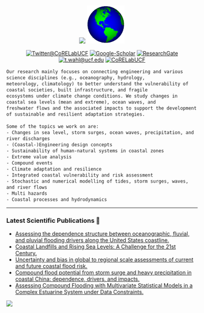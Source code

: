  <p align="center">
<img src="https://user-images.githubusercontent.com/15319503/143174853-2bed07a5-aaf0-49b9-aa10-011a387f151d.png" /> 
 <img src="https://github.com/benyou1969/benyou1969/blob/master/globe.gif?raw=true" width="100px"/>
 
</p>


 <p align="center">
  <a href="https://twitter.com/CoRELabUCF"><img src="https://img.shields.io/badge/twitter-%231DA1F2.svg?&style=for-the-badge&logo=twitter&logoColor=white" alt="Twitter@CoRELabUCF"></a>
  <a href="https://scholar.google.com/citations?user=kVuxHc0AAAAJ"><img src="https://img.shields.io/badge/Google Scholar-%230077B5.svg?&style=for-the-badge&logo=Google-Scholar&logoColor=white" alt="Google-Scholar"></a>
 <a href="https://www.researchgate.net/profile/Thomas_Wahl2"><img src="https://img.shields.io/badge/Research_Gate-00CCBB.svg?&style=for-the-badge&logo=ResearchGate&logoColor=white" alt="ResearchGate"></a>
  <a href="mailto:t.wahl@ucf.edu"><img src="https://img.shields.io/badge/email-D14836?&style=for-the-badge&logo=gmail&logoColor=white" alt="t.wahl@ucf.edu"></a>
 <a href="https://core-lab.weebly.com/"><img src="https://img.shields.io/badge/CoRE Lab Website%20-%2302569B.svg?&style=for-the-badge&logo=WordPress&logoColor=white" alt="CoRELabUCF"></a>
</p>

```
Our research mainly focuses on connecting engineering and various science disciplines (e.g., oceanography, hydrology, 
meteorology, climatology) to better understand the vulnerability of coastal societies, built infrastructure, and fragile 
ecosystems under climate change conditions. We study changes in coastal sea levels (mean and extreme), ocean waves, and 
freshwater flows and the associated impacts to support the development of sustainable and resilient adaptation strategies.

Some of the topics we work on are:
- Changes in sea level, storm surges, ocean waves, precipitation, and river discharges
- (Coastal-)Engineering design concepts
- Sustainability of human-natural systems in coastal zones
- Extreme value analysis
- Compound events
- Climate adaptation and resilience
- Integrated coastal vulnerability and risk assessment
- Stochastic and numerical modelling of tides, storm surges, waves, and river flows
- Multi hazards
- Coastal processes and hydrodynamics
```
---

### Latest Scientific Publications :newspaper:
- [Assessing the dependence structure between oceanographic, fluvial, and pluvial flooding drivers along the United States coastline.](https://doi.org/10.5194/hess-2021-268)
- [Coastal Landfills and Rising Sea Levels: A Challenge for the 21st Century.](https://doi.org/10.3389/fmars.2021.710342)
- [Uncertainty and bias in global to regional scale assessments of current and future coastal flood risk.](https://doi.org/10.1029/2020EF001882)
- [Compound flood potential from storm surge and heavy precipitation in coastal China: dependence, drivers, and impacts.](https://doi.org/10.5194/hess-25-4403-2021)
- [Assessing Compound Flooding with Multivariate Statistical Models in a Complex Estuarine System under Data Constraints.](https://doi.org/10.1111/jfr3.12749)



<img src="https://imgur.com/rilHVxA.png"/>









<!--

---

### Some of Our Ongoing Projects 👩‍💻
- [Megalopolitan Coastal Transformation Hub (MACH): Improving the Understanding and Governance of Co-Evolving Hazards, Development, and Coastal Processes](https://core-lab.weebly.com/nsf_cope_mach.html)
- [Incorporation of Climatic and Hydrologic Non-stationarity into FDOT Planning and Design Guidelines & Processes](https://core-lab.weebly.com/fdot.html)
- [When forces collide: Developing a scalable framework for compound flood risk assessment](https://core-lab.weebly.com/uscrp.html)
- [Contributions to Coastal Sea Level Extremes: Understanding the Past and Projecting the Future](https://core-lab.weebly.com/nasa-sea-level-science-team.html)

    *__Learn about other ongoing projects [here](https://core-lab.weebly.com/projects.html).__*

<img src="https://raw.githubusercontent.com/joetancy/joetancy/master/wave.jpg"/>
 <h2 align="left">Hi <img src="https://raw.githubusercontent.com/ABSphreak/ABSphreak/master/gifs/Hi.gif" width="40px" /> We are Coastal Risks and Engineering Research Lab.</h2>

**Here are some ideas to get you started:**

🙋‍♀️ A short introduction - what is your organization all about?
🌈 Contribution guidelines - how can the community get involved?
👩‍💻 Useful resources - where can the community find your docs? Is there anything else the community should know?
🍿 Fun facts - what does your team eat for breakfast?
🧙 Remember, you can do mighty things with the power of [Markdown](https://docs.github.com/github/writing-on-github/getting-started-with-writing-and-formatting-on-github/basic-writing-and-formatting-syntax)
-->

